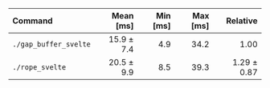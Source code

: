 | Command | Mean [ms] | Min [ms] | Max [ms] | Relative |
|:---|---:|---:|---:|---:|
| `./gap_buffer_svelte` | 15.9 ± 7.4 | 4.9 | 34.2 | 1.00 |
| `./rope_svelte` | 20.5 ± 9.9 | 8.5 | 39.3 | 1.29 ± 0.87 |
